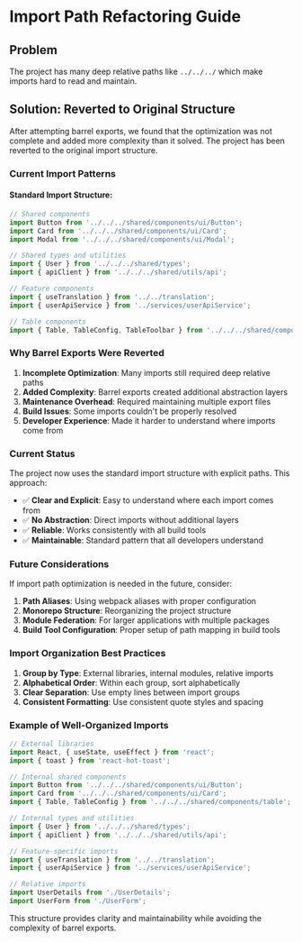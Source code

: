 # Import Path Refactoring Guide

## Problem
The project has many deep relative paths like `../../../` which make imports hard to read and maintain.

## Solution: Reverted to Original Structure

After attempting barrel exports, we found that the optimization was not complete and added more complexity than it solved. The project has been reverted to the original import structure.

### Current Import Patterns

#### Standard Import Structure:
```typescript
// Shared components
import Button from '../../../shared/components/ui/Button';
import Card from '../../../shared/components/ui/Card';
import Modal from '../../../shared/components/ui/Modal';

// Shared types and utilities
import { User } from '../../../shared/types';
import { apiClient } from '../../../shared/utils/api';

// Feature components
import { useTranslation } from '../../translation';
import { userApiService } from '../services/userApiService';

// Table components
import { Table, TableConfig, TableToolbar } from '../../../shared/components/table';
```

### Why Barrel Exports Were Reverted

1. **Incomplete Optimization**: Many imports still required deep relative paths
2. **Added Complexity**: Barrel exports created additional abstraction layers
3. **Maintenance Overhead**: Required maintaining multiple export files
4. **Build Issues**: Some imports couldn't be properly resolved
5. **Developer Experience**: Made it harder to understand where imports come from

### Current Status

The project now uses the standard import structure with explicit paths. This approach:

- ✅ **Clear and Explicit**: Easy to understand where each import comes from
- ✅ **No Abstraction**: Direct imports without additional layers
- ✅ **Reliable**: Works consistently with all build tools
- ✅ **Maintainable**: Standard pattern that all developers understand

### Future Considerations

If import path optimization is needed in the future, consider:

1. **Path Aliases**: Using webpack aliases with proper configuration
2. **Monorepo Structure**: Reorganizing the project structure
3. **Module Federation**: For larger applications with multiple packages
4. **Build Tool Configuration**: Proper setup of path mapping in build tools

### Import Organization Best Practices

1. **Group by Type**: External libraries, internal modules, relative imports
2. **Alphabetical Order**: Within each group, sort alphabetically
3. **Clear Separation**: Use empty lines between import groups
4. **Consistent Formatting**: Use consistent quote styles and spacing

### Example of Well-Organized Imports

```typescript
// External libraries
import React, { useState, useEffect } from 'react';
import { toast } from 'react-hot-toast';

// Internal shared components
import Button from '../../../shared/components/ui/Button';
import Card from '../../../shared/components/ui/Card';
import { Table, TableConfig } from '../../../shared/components/table';

// Internal types and utilities
import { User } from '../../../shared/types';
import { apiClient } from '../../../shared/utils/api';

// Feature-specific imports
import { useTranslation } from '../../translation';
import { userApiService } from '../services/userApiService';

// Relative imports
import UserDetails from './UserDetails';
import UserForm from './UserForm';
```

This structure provides clarity and maintainability while avoiding the complexity of barrel exports.